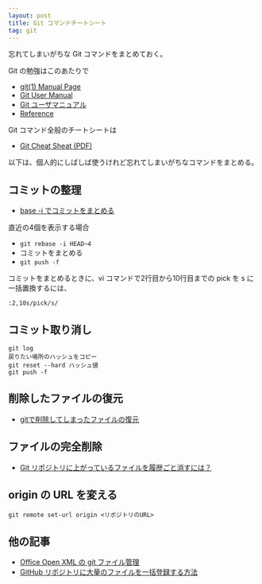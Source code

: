 ```yaml
---
layout: post
title: Git コマンドチートシート
tag: git
---
```

忘れてしまいがちな Git コマンドをまとめておく。

Git の勉強はこのあたりで

- [git(1) Manual Page](https://git.github.io/htmldocs/git.html)
- [Git User Manual](https://git.github.io/htmldocs/user-manual.html)
- [Git ユーザマニュアル](http://www.thekyo.jp/manual/git/)
- [Reference](https://git-scm.com/docs)

Git コマンド全般のチートシートは

- [Git Cheat Sheat (PDF)](https://services.github.com/on-demand/downloads/github-git-cheat-sheet.pdf)

以下は、個人的にしばしば使うけれど忘れてしまいがちなコマンドをまとめる。

## コミットの整理 ##

- [base -i でコミットをまとめる](http://qiita.com/takke/items/3400b55becfd72769214)

直近の4個を表示する場合

* ```git rebase -i HEAD~4```
* コミットをまとめる
* ```git push -f```

コミットをまとめるときに、vi コマンドで2行目から10行目までの pick を s に一括置換するには、

~~~
:2,10s/pick/s/
~~~

## コミット取り消し ##

~~~
git log
戻りたい場所のハッシュをコピー
git reset --hard ハッシュ値
git push -f
~~~

## 削除したファイルの復元 ##

- [gitで削除してしまったファイルの復元](http://itochin2.hatenablog.com/entry/2013/06/06/020939)

## ファイルの完全削除 ##

- [Git リポジトリに上がっているファイルを履歴ごと消すには？](http://qiita.com/go_astrayer/items/6e39d3ab16ae8094496c)

## origin の URL を変える ##

~~~
git remote set-url origin <リポジトリのURL>
~~~

## 他の記事 ##
- [Office Open XML の git ファイル管理](/2015/10/19/office-open-xml-git/)
- [GitHub リポジトリに大量のファイルを一括登録する方法](http://sekika.github.io/2016/06/03/github-many-files/)

